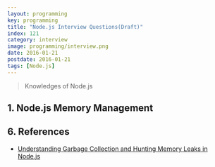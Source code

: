 ```yaml
---
layout: programming
key: programming
title: "Node.js Interview Questions(Draft)"
index: 121
category: interview
image: programming/interview.png
date: 2016-01-21
postdate: 2016-01-21
tags: [Node.js]
---
```


> Knowledges of Node.js

## 1. Node.js Memory Management


## 6. References
* [Understanding Garbage Collection and Hunting Memory Leaks in Node.js](https://blog.codeship.com/understanding-garbage-collection-in-node-js/)
